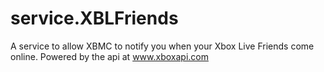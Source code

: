 service.XBLFriends
==================

A service to allow XBMC to notify you when your Xbox Live Friends come online. Powered by the api at www.xboxapi.com
